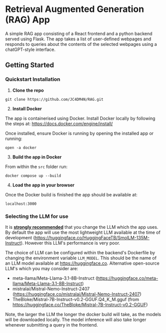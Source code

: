 # Retrieval Augmented Generation (RAG) App

A simple RAG app consisting of a React frontend and a python backend served using Flask. The app takes a list of user-defined webpages and responds to queries about the contents of the selected webpages using a chatGPT-style interface.

## Getting Started

### Quickstart Installation

1. <b>Clone the repo</b>
```
git clone https://github.com/JC4DM4N/RAG.git
```
2. <b>Install Docker</b>

The app is containerised using Docker. Install Docker locally by following the steps at: https://docs.docker.com/engine/install/

Once installed, ensure Docker is running by opening the installed app or running:
```
open -a docker
```

3. <b>Build the app in Docker</b>

From within the ```src``` folder run: 
```
docker compose up --build
```

4. <b>Load the app in your browser</b>

Once the Docker build is finished the app should be available at:
```
localhost:3000
```

### Selecting the LLM for use

It is <b><u>strongly recommended</u></b> that you change the LLM which the app uses. By default the app will use the most lightweight LLM available at the time of development (https://huggingface.co/HuggingFaceTB/SmolLM-135M-Instruct). However this LLM's performance is very poor. 

The choice of LLM can be configured within the backend's Dockerfile by changing the environment variable ```LLM_MODEL```. This should be the name of an LLM model available at https://huggingface.co. Alternative open-source LLM's which you may consider are:
* meta-llama/Meta-Llama-3.1-8B-Instruct (https://huggingface.co/meta-llama/Meta-Llama-3.1-8B-Instruct)
* mistralai/Mistral-Nemo-Instruct-2407 (https://huggingface.co/mistralai/Mistral-Nemo-Instruct-2407)
* TheBloke/Mistral-7B-Instruct-v0.2-GGUF.Q4_K_M.gguf (from https://huggingface.co/TheBloke/Mistral-7B-Instruct-v0.2-GGUF)

Note, the larger the LLM the longer the docker build will take, as the models will be downloaded locally. The model inference will also take longer whenever submitting a query in the frontend.
